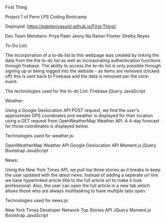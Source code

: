 First Thing

Project 1 of Penn LPS Coding Bootcamp

Deployed: https://patelpriyasunil.github.io/First-Thing/

Dev Team Members:
Priya Patel
Jenny Na
Rainer Floeter
Shelby Reyes

To-Do List: 

The incorporation of a to-do list to this webpage was created by linking the data from the the to-do list as well as incorporating authentication functions through firebase.
The ability to access the to-do list is only possible through signing up or being logged into the website - as items are removed (clicked off) this is sent back to Firebase and the data is removed per the click-event.

The technologies used for the to-do List:
Firebase
jQuery
JavaScript

Weather:

Using a Google Geolocation API POST request, we find the user's approximate GPS coordinates and weather is displayed for their location using a GET request from OpenWeatherMap Weather API. A 4-day forecast for those coordinates is displayed below.

Technologies used for weather.js:

OpenWeatherMap Weather API
Google Geolocation API
Moment.js
jQuery
Bootstrap
JavaScript

News:

Using the New York Times API, we pull top three stories as it breaks to keep the user updated with the latest news. Instead of adding a seperate url line we have hyperlinked article title to the full article url to make it look professional. Also, the user can open the full article in a new tab which allows those who are always multitasking to have multiple tabs open.

Technologies used for news.js:

New York Times Developer Network Top Stories API
JQuery
Moment.js
Bootstrap
JavaScript